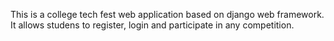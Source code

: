 This is a college tech fest web application based on django web framework. It allows studens to register, login and participate in any competition.
